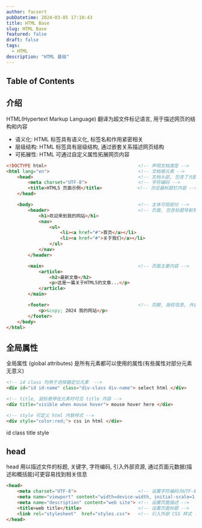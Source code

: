 ```yaml
---
author: facsert
pubDatetime: 2024-03-05 17:18:43
title: HTML Base
slug: HTML Base
featured: false
draft: false
tags:
  - HTML
description: "HTML 基础"
---
```


## Table of Contents

## 介绍

HTML(Hypertext Markup Language) 翻译为超文件标记语言, 用于描述网页的结构和内容  
- 语义化: HTML 标签具有语义化, 标签名和作用紧密相关
- 层级结构: HTML 标签具有层级结构, 通过嵌套关系描述网页结构
- 可拓展性: HTML 可通过自定义属性拓展网页内容

```html
<!DOCTYPE html>                                  <!-- 声明文档类型 -->
<html lang="en">                                 <!-- 文档根元素 -->
    <head>                                       <!-- 文档头部, 包含了元数据和引用的外部资源等信息 -->
        <meta charset="UTF-8">                   <!-- 字符编码 -->
        <title>HTML5 页面示例</title>             <!-- 浏览器标题栏内容 -->
    </head>

    <body>                                       <!-- 主体可视部分 -->
        <header>                                 <!-- 页眉, 包含标题导航等 -->
            <h1>欢迎来到我的网站</h1>
            <nav>
                <ul>
                    <li><a href="#">首页</a></li>
                    <li><a href="#">关于我们</a></li>
                </ul>
            </nav>
        </header>

        <main>                                   <!-- 页面主要内容 -->
            <article>
                <h2>最新文章</h2>
                <p>这是一篇关于HTML5的文章...</p>
            </article>
        </main>

        <footer>                                 <!-- 页脚, 版权信息, 外部链接 -->
            <p>&copy; 2024 我的网站</p>
        </footer>
    </body>
</html>
```

## 全局属性

全局属性 (global attributes) 是所有元素都可以使用的属性(有些属性对部分元素无意义)  


```html
<!-- id class 均用于选择器定位元素  -->
<div id="id id-name" class="div-class div-name"> select html </div>

<!-- title, 鼠标悬停在元素时可见 title 内容 -->
<div title="visible when mouse hover"> mouse hover here </div>

<!-- style 可定义 html 内联样式 -->
<div style="color:red;"> css in html </div>


```

id
class
title
style



## head

head 用以描述文件的标题, 关键字, 字符编码, 引入外部资源, 通过页面元数据(描述和概括能)可更容易找到相关信息  

```html
<head>
    <meta charset="UTF-8">                       <!-- 设置字符编码为UTF-8 -->
    <meta name="viewport" content="width=device-width, initial-scale=1.0"> <!-- 设置移动设备视口 -->
    <meta name="description" content="web site"> <!-- 设置页面描述 -->
    <title>web title</title>                     <!-- 设置页面标题 -->
    <link rel="stylesheet"  href="styles.css">   <!-- 引入外部 CSS 样式 -->
</head>
```